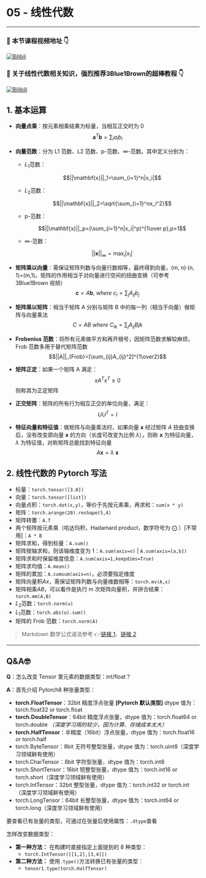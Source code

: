 # 05 - 线性代数

---

### 🎦 本节课程视频地址 👇

[![Bilibil](https://i0.hdslb.com/bfs/archive/e9ec11aff2b4a5a12bc08fd2be9bc12357c34f51.jpg@640w_400h_100Q_1c.webp)](https://www.bilibili.com/video/BV1eK4y1U7Qy)

### 🎦 关于线性代数相关知识，强烈推荐**3Blue1Brown**的超棒教程 👇

[![Bilibili](https://i2.hdslb.com/bfs/archive/c81a8eb032f3eaa1afd604272a410ac6896f281e.jpg@380w_240h_100Q_1c.webp)](https://www.bilibili.com/video/BV1ys411472E)

## 1. 基本运算

- **向量点乘**：按元素相乘结果为标量，当相互正交时为 0
  $$\mathbf{a}^T\mathbf{b}=\sum_{i} a_ib_i$$

- **向量范数**：分为 L1 范数、L2 范数、p-范数、$\infty$-范数。其中定义分别为：

  - $L_1$范数：

    $$||\mathbf{x}||_1=\sum_{i=1}^n|x_i|$$

  - $L_2$范数：

    $$||\mathbf{x}||_2=\sqrt{\sum_{i=1}^nx_i^2}$$

  - p-范数：

    $$||\mathbf{x}||_p=(\sum_{i=1}^n|x_i|^p)^{1\over p},p>1$$

  - $\infty$-范数：

    $$||\mathbf{x}||_{\infty}=\max_i|x_i|$$

- **矩阵乘以向量**：需保证矩阵列数与向量行数相等，最终得到向量，(m, n)·(n, 1)=(m,1)。矩阵的作用相当于对向量进行空间的扭曲变换（可参考 3Blue1Brown 视频）
  $$\mathbf{c}=A\mathbf{b},\ where\ c_i=\sum_jA_{ij}b_j$$

- **矩阵乘以矩阵**：相当于矩阵 A 分别与矩阵 B 中的每一列（相当于向量）做矩阵与向量乘法
  $$C=AB\ where\ C_{ik}=\sum_jA_{ij}B{jk}$$

- **Frobenius 范数**：将所有元素做平方和再开根号，因矩阵范数求解较麻烦，Frob 范数多用于替代矩阵范数
  $$||A||_{Frob}=[\sum_{ij}A_{ij}^2]^{1\over2}$$

- **矩阵正定**：如果一个矩阵 A 满足：
  $$xA^Tx^T\ge0$$
  则称其为正定矩阵
- **正交矩阵**：矩阵的所有行为相互正交的单位向量，满足：
  $$UU^T=I$$
- **特征向量和特征值**：做矩阵与向量乘法时，如果向量 $\mathbf{x}$ 经过矩阵 $A$ 扭曲变换后，没有改变原向量 $\mathbf{x}$ 的方向（长度可改变为比例 $\lambda$），则称 $\mathbf{x}$ 为特征向量，$\lambda$ 为特征值，对称矩阵总能找到特征向量
  $$A\mathbf{x}=\lambda\ \mathbf{x}$$

## 2. 线性代数的 Pytorch 写法

- 标量：`torch.tensor([3.0])`
- 向量：`torch.tensor([list])`
- 向量点积：`torch.dot(x,y)`，等价于先按元素乘，再求和：`sum(x * y)`
- 矩阵：`torch.arange(20).reshape(5,4)`
- 矩阵转置：`A.T`
- 两个矩阵按元素乘（哈达玛积，Hadamard product，数学符号为 $\bigodot$ ）[不常用]：`A * B`
- 矩阵求和，得到标量：`A.sum()`
- 矩阵按轴求和，则该轴维度变为 1：`A.sum(axis=n)` | `A.sum(axis=[a,b])`
- 矩阵求和时保留维度信息：`A.sum(axis=1,keepdims=True)`
- 矩阵求均值：`A.mean()`
- 矩阵的累加：`A.cumsum(axis=n)`，必须要指定维度
- 矩阵向量积$Ax$，需保证矩阵列数与向量维数相等：`torch.mv(A,x)`
- 矩阵相乘$AB$，可以看作是执行 m 次矩阵向量积，并拼合结果：`torch.mm(A,B)`
- $L_2$范数：`torch.norm(u)`
- $L_1$范数：`torch.abs(u).sum()`
- 矩阵的 Frob 范数：`torch.norm(A)`

> Markdown 数学公式语法参考 👉[链接 1](https://blog.csdn.net/weixin_42782150/article/details/104878759)、[链接 2](https://blog.csdn.net/dss_dssssd/article/details/82692894)

---

## Q&A🤓

**Q**：怎么改变 Tensor 里元素的数据类型：int/float？

**A**：首先介绍 Pytorch8 种张量类型：

- **torch.FloatTensor**：32bit 精度浮点张量 **[Pytorch 默认类型]** dtype 值为：torch.float32 or torch.float
- **torch.DoubleTensor**：64bit 精度浮点张量，dtype 值为：torch.float64 or torch.double _（深度学习用的较少，因为计算、存储成本太大）_
- **torch.HalfTensor**：半精度（16bit）浮点张量，dtype 值为：torch.float16 or torch.half
- torch.ByteTensor：8bit 无符号整型张量，dtype 值为：torch.uint8（深度学习领域鲜有使用）
- torch.CharTensor：8bit 字符型张量，dtype 值为：torch.int8
- torch.ShortTensor：16bit 短整型张量，dtype 值为：torch.int16 or torch.short（深度学习领域鲜有使用）
- torch.IntTensor：32bit 整型张量，dtype 值为：torch.int32 or torch.int（深度学习领域鲜有使用）
- torch.LongTensor：64bit 长整型张量，dtype 值为：torch.int64 or torch.long（深度学习领域鲜有使用）

要查看已有张量的类型，可通过在张量后使用属性：`.dtype`查看

怎样改变数据类型：

- **第一种方法：** 在构建时直接指定上面提到的 8 种类型：
  - `torch.IntTensor([[1,2],[3,4]])`
- **第二种方法：** 使用`.type()`方法转换已有张量的类型：
  - `tensor1.type(torch.HalfTensor)`
